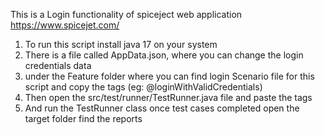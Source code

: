 This is a Login functionality of spiceject web application https://www.spicejet.com/

1. To run this script install java 17 on your system
2. There is a file called AppData.json, where you can change the login credentials data
3. under the Feature folder where you can find login Scenario file for this script and copy the tags (eg: @loginWithValidCredentials)
4. Then open the src/test/runner/TestRunner.java file and paste the tags
5. And run the TestRunner class once test cases completed open the target folder find the reports
